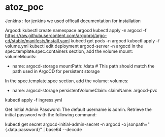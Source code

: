 # atoz_poc


Jenkins :
for jenkins we used officail documentation for installation

Argocd:
kubectl create namespace argocd
kubectl apply -n argocd -f https://raw.githubusercontent.com/argoproj/argo-cd/stable/manifests/install.yaml
kubectl get pods -n argocd
kubectl apply -f volume.yml
kubectl edit deployment argocd-server -n argocd
In the spec.template.spec.containers section, add the volume mount:
volumeMounts:
  - name: argocd-storage
    mountPath: /data  # This path should match the path used in ArgoCD for persistent storage

In the spec.template.spec section, add the volume:
volumes:
  - name: argocd-storage
    persistentVolumeClaim:
      claimName: argocd-pvc

kubectl apply -f ingress.yml

Get Initial Admin Password:
The default username is admin. Retrieve the initial password with the following command:

kubectl get secret argocd-initial-admin-secret -n argocd -o jsonpath="{.data.password}" | base64 --decode

